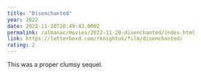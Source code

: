```yaml
---
title: "Disenchanted"
year: 2022
date: 2022-11-20T20:49:43.000Z
permalink: /almanac/movies/2022-11-20-disenchanted/index.html
link: https://letterboxd.com/rknightuk/film/disenchanted/
rating: 2
---
```


This was a proper clumsy sequel.